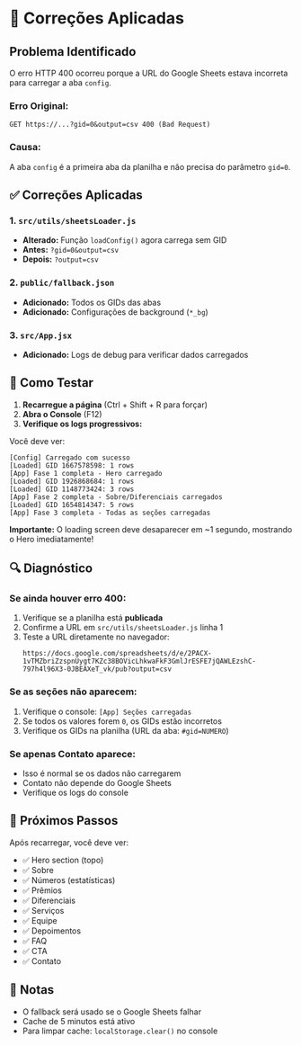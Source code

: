 # 🔧 Correções Aplicadas

## Problema Identificado

O erro HTTP 400 ocorreu porque a URL do Google Sheets estava incorreta para carregar a aba `config`.

### Erro Original:
```
GET https://...?gid=0&output=csv 400 (Bad Request)
```

### Causa:
A aba `config` é a primeira aba da planilha e não precisa do parâmetro `gid=0`.

## ✅ Correções Aplicadas

### 1. `src/utils/sheetsLoader.js`
- **Alterado:** Função `loadConfig()` agora carrega sem GID
- **Antes:** `?gid=0&output=csv`
- **Depois:** `?output=csv`

### 2. `public/fallback.json`
- **Adicionado:** Todos os GIDs das abas
- **Adicionado:** Configurações de background (`*_bg`)

### 3. `src/App.jsx`
- **Adicionado:** Logs de debug para verificar dados carregados

## 🧪 Como Testar

1. **Recarregue a página** (Ctrl + Shift + R para forçar)
2. **Abra o Console** (F12)
3. **Verifique os logs progressivos:**

Você deve ver:
```
[Config] Carregado com sucesso
[Loaded] GID 1667578598: 1 rows
[App] Fase 1 completa - Hero carregado
[Loaded] GID 1926868684: 1 rows
[Loaded] GID 1148773424: 3 rows
[App] Fase 2 completa - Sobre/Diferenciais carregados
[Loaded] GID 1654814347: 5 rows
[App] Fase 3 completa - Todas as seções carregadas
```

**Importante:** O loading screen deve desaparecer em ~1 segundo, mostrando o Hero imediatamente!

## 🔍 Diagnóstico

### Se ainda houver erro 400:
1. Verifique se a planilha está **publicada**
2. Confirme a URL em `src/utils/sheetsLoader.js` linha 1
3. Teste a URL diretamente no navegador:
   ```
   https://docs.google.com/spreadsheets/d/e/2PACX-1vTMZbriZzspnUygt7KZc38BOVicLhkwaFkF3GmlJrESFE7jQAWLEzshC-797h4l96X3-0JBEAXeT_vk/pub?output=csv
   ```

### Se as seções não aparecem:
1. Verifique o console: `[App] Seções carregadas`
2. Se todos os valores forem `0`, os GIDs estão incorretos
3. Verifique os GIDs na planilha (URL da aba: `#gid=NUMERO`)

### Se apenas Contato aparece:
- Isso é normal se os dados não carregarem
- Contato não depende do Google Sheets
- Verifique os logs do console

## 🚀 Próximos Passos

Após recarregar, você deve ver:
- ✅ Hero section (topo)
- ✅ Sobre
- ✅ Números (estatísticas)
- ✅ Prêmios
- ✅ Diferenciais
- ✅ Serviços
- ✅ Equipe
- ✅ Depoimentos
- ✅ FAQ
- ✅ CTA
- ✅ Contato

## 📝 Notas

- O fallback será usado se o Google Sheets falhar
- Cache de 5 minutos está ativo
- Para limpar cache: `localStorage.clear()` no console
